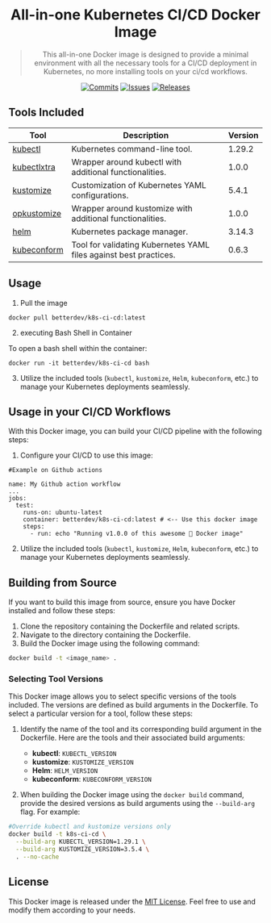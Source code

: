 <div style="text-align: center" align="center">

# All-in-one Kubernetes CI/CD Docker Image

> This all-in-one Docker image is designed to provide a minimal environment with all the necessary tools for a CI/CD
> deployment in Kubernetes, no more installing tools on your ci/cd workflows.

[![Commits](https://img.shields.io/github/commit-activity/w/alexbaeza/k8s-ci-cd?style=flat)](https://github.com/alexbaeza/k8s-ci-cd/pulse)
[![Issues](https://img.shields.io/github/issues/alexbaeza/k8s-ci-cd.svg?style=flat)](https://github.com/alexbaeza/k8s-ci-cd/issues)
[![Releases](https://img.shields.io/github/v/release/alexbaeza/k8s-ci-cd.svg?style=flat)](https://github.com/alexbaeza/k8s-ci-cd/releases)

</div>

## Tools Included

| Tool                                                      | Description                                                       | Version |
|-----------------------------------------------------------|-------------------------------------------------------------------|---------|
| [kubectl](https://github.com/kubernetes/kubectl)          | Kubernetes command-line tool.                                     | 1.29.2  |
| [kubectlxtra](https://github.com/alexbaeza/kubectlxtra)   | Wrapper around kubectl with additional functionalities.           | 1.0.0   |
| [kustomize](https://github.com/kubernetes-sigs/kustomize) | Customization of Kubernetes YAML configurations.                  | 5.4.1   |
| [opkustomize](https://github.com/alexbaeza/opkustomize)   | Wrapper around kustomize with additional functionalities.         | 1.0.0   |
| [helm](https://github.com/helm/helm)                      | Kubernetes package manager.                                       | 3.14.3  |
| [kubeconform](https://github.com/yannh/kubeconform)       | Tool for validating Kubernetes YAML files against best practices. | 0.6.3   |

## Usage

1. Pull the image

```shell
docker pull betterdev/k8s-ci-cd:latest
```

2. executing Bash Shell in Container

To open a bash shell within the container:

```shell
docker run -it betterdev/k8s-ci-cd bash
```

3. Utilize the included tools (`kubectl`, `kustomize`, `Helm`, `kubeconform`, etc.) to manage your Kubernetes
   deployments seamlessly.

## Usage in your CI/CD Workflows

With this Docker image, you can build your CI/CD pipeline with the following steps:

1. Configure your CI/CD to use this image:

```shell
#Example on Github actions

name: My Github action workflow
...
jobs:
  test:
    runs-on: ubuntu-latest
    container: betterdev/k8s-ci-cd:latest # <-- Use this docker image 
    steps:
      - run: echo "Running v1.0.0 of this awesome 🐳 Docker image"

```

2. Utilize the included tools (`kubectl`, `kustomize`, `Helm`, `kubeconform`, etc.) to manage your Kubernetes
   deployments seamlessly.

## Building from Source

If you want to build this image from source, ensure you have Docker installed and follow these steps:

1. Clone the repository containing the Dockerfile and related scripts.
2. Navigate to the directory containing the Dockerfile.
3. Build the Docker image using the following command:

```bash
docker build -t <image_name> .
```

### Selecting Tool Versions

This Docker image allows you to select specific versions of the tools included. The versions are defined as build
arguments in the Dockerfile. To select a particular version for a tool, follow these steps:

1. Identify the name of the tool and its corresponding build argument in the Dockerfile. Here are the tools and their
   associated build arguments:

    - **kubectl**: `KUBECTL_VERSION`
    - **kustomize**: `KUSTOMIZE_VERSION`
    - **Helm**: `HELM_VERSION`
    - **kubeconform**: `KUBECONFORM_VERSION`

2. When building the Docker image using the `docker build` command, provide the desired versions as build arguments
   using the `--build-arg` flag. For example:

```bash
#Override kubectl and kustomize versions only
docker build -t k8s-ci-cd \
  --build-arg KUBECTL_VERSION=1.29.1 \
  --build-arg KUSTOMIZE_VERSION=3.5.4 \
  . --no-cache
```

## License

This Docker image is released under the [MIT License](LICENSE). Feel free to use and modify them
according to your needs.

